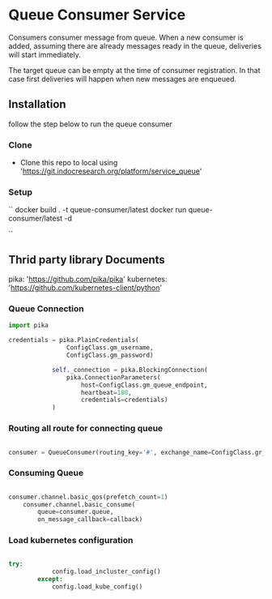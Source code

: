 # Queue Consumer Service

Consumers consumer message from queue. When a new consumer is added, assuming there are already messages ready in the queue, deliveries will start immediately.

The target queue can be empty at the time of consumer registration. In that case first deliveries will happen when new messages are enqueued.

## Installation

follow the step below to run the queue consumer

### Clone

- Clone this repo to local using 'https://git.indocresearch.org/platform/service_queue'

### Setup

``
docker build . -t queue-consumer/latest
docker run queue-consumer/latest -d

``

## Thrid party library Documents

pika: 'https://github.com/pika/pika'
kubernetes: 'https://github.com/kubernetes-client/python'

### Queue Connection

```python
import pika

credentials = pika.PlainCredentials(
                ConfigClass.gm_username,
                ConfigClass.gm_password)

            self._connection = pika.BlockingConnection(
                pika.ConnectionParameters(
                    host=ConfigClass.gm_queue_endpoint,
                    heartbeat=180,
                    credentials=credentials)
            )
```

### Routing all route for connecting queue

```python

consumer = QueueConsumer(routing_key='#', exchange_name=ConfigClass.gr_exchange, exchange_type='topic', queue=ConfigClass.gr_queue)

```

### Consuming Queue

```python

consumer.channel.basic_qos(prefetch_count=1)
    consumer.channel.basic_consume(
        queue=consumer.queue,
        on_message_callback=callback)

```

### Load kubernetes configuration

```python

try:
            config.load_incluster_config()
        except:
            config.load_kube_config()

```
